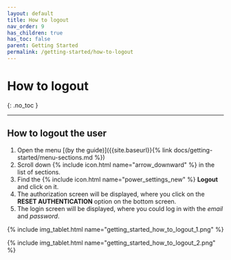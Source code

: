 ```yaml
---
layout: default
title: How to logout
nav_order: 9
has_children: true
has_toc: false
parent: Getting Started
permalink: /getting-started/how-to-logout
---
```


# How to logout
{: .no_toc }

---

## How to logout the user
1. Open the menu [(by the guide)]({{site.baseurl}}{% link docs/getting-started/menu-sections.md %})
1. Scroll down {% include icon.html name="arrow_downward" %} in the list of sections.
1. Find the {% include icon.html name="power_settings_new" %} **Logout** and click on it.
1. The authorization screen will be displayed, where you click on the **RESET AUTHENTICATION** option on the bottom screen.
1. The login screen will be displayed, where you could log in with the _email_ and _password_.

{% include img_tablet.html name="getting_started_how_to_logout_1.png" %}

{% include img_tablet.html name="getting_started_how_to_logout_2.png" %}